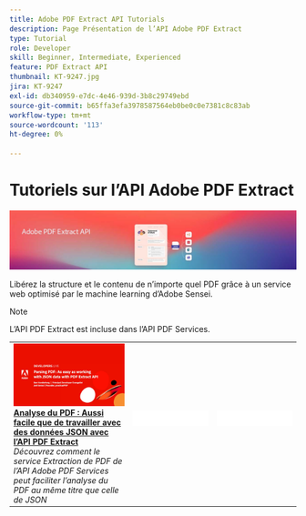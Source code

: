 ```yaml
---
title: Adobe PDF Extract API Tutorials
description: Page Présentation de l’API Adobe PDF Extract
type: Tutorial
role: Developer
skill: Beginner, Intermediate, Experienced
feature: PDF Extract API
thumbnail: KT-9247.jpg
jira: KT-9247
exl-id: db340959-e7dc-4e46-939d-3b8c29749ebd
source-git-commit: b65ffa3efa3978587564eb0be0c0e7381c8c83ab
workflow-type: tm+mt
source-wordcount: '113'
ht-degree: 0%

---
```


# Tutoriels sur l’API Adobe PDF Extract

![Bannière API intégrée dans le PDF](../assets/pdfextracthero.jpg)

Libérez la structure et le contenu de n’importe quel PDF grâce à un service web optimisé par le machine learning d’Adobe Sensei.

>[!NOTE]
>
>L’API PDF Extract est incluse dans l’API PDF Services.

<table style="table-layout:fixed">
<tr>
 <td>
   <a href="https://experienceleague.adobe.com/docs/adobe-developers-live-events/events/2021/oct2021/parsing-pdf.html">
      <img alt="Analyse du PDF : Aussi facile que de travailler avec des données JSON avec l’API PDF Extract" src="assets/ParsingPDF_1280.png" />
   </a>
    <div>
   <a href="https://experienceleague.adobe.com/docs/adobe-developers-live-events/events/2021/oct2021/parsing-pdf.html"><strong>Analyse du PDF : Aussi facile que de travailler avec des données JSON avec l’API PDF Extract</strong></a>
    </div>
    <em>Découvrez comment le service Extraction de PDF de l’API Adobe PDF Services peut faciliter l’analyse du PDF au même titre que celle de JSON</em>
    <br>
  </td>
  <td>
    <img alt="Espaceur" src="../assets/WhiteBanner_Placeholder.png" />
    <div>
    <br>
  </td>
  <td>
    <img alt="Espaceur" src="../assets/WhiteBanner_Placeholder.png" />
    <div>
    <br>
  </td>
</tr>
</table>
